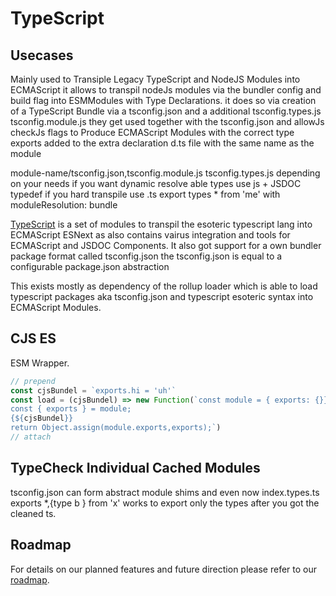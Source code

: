 # TypeScript

## Usecases
Mainly used to Transiple Legacy TypeScript and NodeJS Modules into ECMAScript it allows to transpil nodeJs modules via the bundler config and build flag
into ESMModules with Type Declarations. it does so via creation of a TypeScript Bundle via a tsconfig.json and a additional tsconfig.types.js tsconfig.module.js they get used together with the tsconfig.json and allowJs checkJs flags to Produce ECMAScript Modules with the correct type exports
added to the extra declaration d.ts file with the same name as the module 

module-name/tsconfig.json,tsconfig.module.js tsconfig.types.js<ts> depending on your needs if you want dynamic resolve able types use js + JSDOC typedef if you hard transpile use .ts export types * from 'me' with moduleResolution: bundle

[TypeScript](https://www.typescriptlang.org/) is a set of modules to transpil the esoteric typescript lang into ECMAScript ESNext as also
contains vairus integration and tools for ECMAScript and JSDOC Components. It also got support for a own bundler package format called tsconfig.json
the tsconfig.json is equal to a configurable package.json abstraction 

This exists mostly as dependency of the rollup loader which is able to load typescript packages aka tsconfig.json and typescript esoteric syntax into ECMAScript Modules.

## CJS ES
ESM Wrapper.
```js
// prepend 
const cjsBundel = `exports.hi = 'uh'`
const load = (cjsBundel) => new Function(`const module = { exports: {}};
const { exports } = module;
{${cjsBundel}}
return Object.assign(module.exports,exports);`)
// attach

```

## TypeCheck Individual Cached Modules
tsconfig.json can form abstract module shims and even now index.types.ts exports *,{type b } from 'x'  works to export only the types after you got
the cleaned ts.


## Roadmap

For details on our planned features and future direction please refer to our [roadmap](https://github.com/microsoft/TypeScript/wiki/Roadmap).
